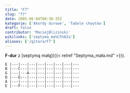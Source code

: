 ```yaml
---
title: "F7"
slug: "f7"
date: 2005-06-04T08:38:35Z
kategorie: ['Akordy durowe', 'Tabele chwytów']
draft: false
contributor: 'MaciejBlizinski'
wikilinks: ['septyma_ma%C5%82a']
aliases: ['/gitara/F7']
---
```

**F-dur** z [septymą małą]({{< relref "Septyma_mała.md" >}}).

    E |---|---|---|---|---|---|---|---
    B |---C---|---|---|---|---|---|---
    G |---|---A---|---|---|---|---|---
    D |---E♭--|---|---|---|---|---|---
    A |---|---|---|---|---|---|---|---
    E |---F---|---|---|---|---|---|---


